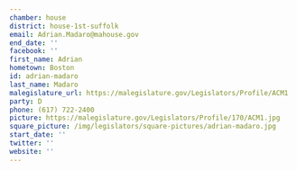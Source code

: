 ```yaml
---
chamber: house
district: house-1st-suffolk
email: Adrian.Madaro@mahouse.gov
end_date: ''
facebook: ''
first_name: Adrian
hometown: Boston
id: adrian-madaro
last_name: Madaro
malegislature_url: https://malegislature.gov/Legislators/Profile/ACM1
party: D
phone: (617) 722-2400
picture: https://malegislature.gov/Legislators/Profile/170/ACM1.jpg
square_picture: /img/legislators/square-pictures/adrian-madaro.jpg
start_date: ''
twitter: ''
website: ''
---
```

